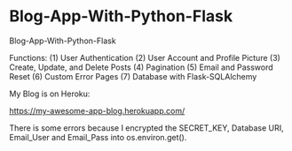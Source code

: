 # Blog-App-With-Python-Flask
Blog-App-With-Python-Flask

Functions:
(1) User Authentication
(2) User Account and Profile Picture
(3) Create, Update, and Delete Posts
(4) Pagination
(5) Email and Password Reset
(6) Custom Error Pages
(7) Database with Flask-SQLAlchemy


My Blog is on Heroku:

https://my-awesome-app-blog.herokuapp.com/


There is some errors because I encrypted the SECRET_KEY, Database URI, Email_User and Email_Pass into os.environ.get(). 
